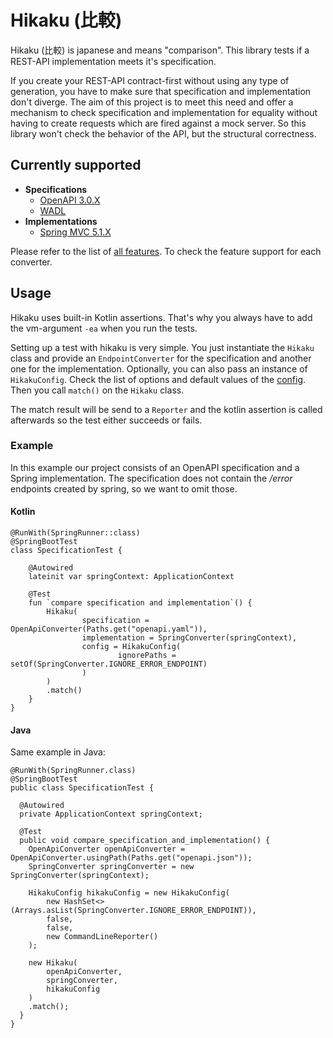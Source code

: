 # Hikaku (比較)

Hikaku (比較) is japanese and means "comparison". This library tests if a REST-API implementation meets it's specification.

If you create your REST-API contract-first without using any type of generation, you have to make sure that specification and implementation don't diverge.
The aim of this project is to meet this need and offer a mechanism to check specification and implementation for equality without having to create requests which are fired against a mock server. So this library won't check the behavior of the API, but the structural correctness.

## Currently supported

+ **Specifications**
  + [OpenAPI 3.0.X](docs/openapi.md)
  + [WADL](docs/wadl.md)
+ **Implementations**
  + [Spring MVC 5.1.X](docs/spring.md)
  
Please refer to the list of [all features](docs/features.md). To check the feature support for each converter.
  
## Usage
Hikaku uses built-in Kotlin assertions. That's why you always have to add the vm-argument `-ea` when you run the tests.

Setting up a test with hikaku is very simple. You just instantiate the `Hikaku` class and provide an `EndpointConverter` for the specification and another one for the implementation. Optionally, you can also pass an instance of `HikakuConfig`. Check the list of options and default values of the [config](docs/config.md). Then you call `match()` on the `Hikaku` class.

The match result will be send to a `Reporter` and the kotlin assertion is called afterwards so the test either succeeds or fails.


### Example

In this example our project consists of an OpenAPI specification and a Spring implementation. The specification does not contain the _/error_ endpoints created by spring, so we want to omit those.

#### Kotlin

```
@RunWith(SpringRunner::class)
@SpringBootTest
class SpecificationTest {

    @Autowired
    lateinit var springContext: ApplicationContext

    @Test
    fun `compare specification and implementation`() {
        Hikaku(
                specification = OpenApiConverter(Paths.get("openapi.yaml")),
                implementation = SpringConverter(springContext),
                config = HikakuConfig(
                        ignorePaths = setOf(SpringConverter.IGNORE_ERROR_ENDPOINT)
                )
        )
        .match()
    }
}
```

#### Java

Same example in Java:

```
@RunWith(SpringRunner.class)
@SpringBootTest
public class SpecificationTest {

  @Autowired
  private ApplicationContext springContext;

  @Test
  public void compare_specification_and_implementation() {
    OpenApiConverter openApiConverter = OpenApiConverter.usingPath(Paths.get("openapi.json"));
    SpringConverter springConverter = new SpringConverter(springContext);

    HikakuConfig hikakuConfig = new HikakuConfig(
        new HashSet<>(Arrays.asList(SpringConverter.IGNORE_ERROR_ENDPOINT)),
        false,
        false,
        new CommandLineReporter()
    );
    
    new Hikaku(
        openApiConverter,
        springConverter,
        hikakuConfig
    )
    .match();
  }
}
```
